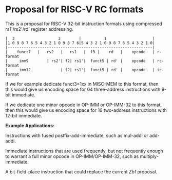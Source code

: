 Proposal for RISC-V RC formats
==============================

This is a proposal for RISC-V 32-bit instruction formats using compressed rs1'/rs2'/rd'
register addressing.

    |  3                   2        |          1                    |
    |1 0 9 8 7 6 5 4 3 2 1 0 9 8 7 6|5 4 3 2 1 0 9 8 7 6 5 4 3 2 1 0|
    |---------------------------------------------------------------|
    |    funct7   |   rs2   |   rs1   |  f3 |    rd   |    opcode   | r-format
    |     imm9        | rs2'| f2| rs1'|  funct5 | rd' |    opcode   | rc-format
    |     imm12             | f2| rs1'|  funct5 | rd' |    opcode   | ic-format

If we for example dedicate funct3=1xx in MISC-MEM to this format, then this
would give us encoding space for 64 three-address instructions with 9-bit
immediate.

If we dedicate one minor opcode in OP-IMM or OP-IMM-32 to this format, then
this would give us encoding space for 16 two-address instructions with 12-bit
immediate.

**Example Applications:**

Instructions with fused postfix-add-immediate, such as mul-addi or add-addi.

Immediate instructions that are used frequently, but not frequently enough
to warrant a full minor opcode in OP-IMM/OP-IMM-32, such as multiply-immediate.

A bit-field-place instruction that could replace the current Zbf proposal.
